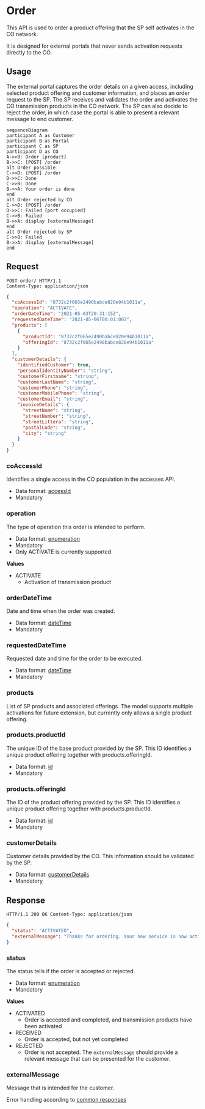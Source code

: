 # Order

This API is used to order a product offering that the SP self activates in the CO network.

It is designed for external portals that never sends activation requests directly to the CO.

## Usage

The external portal captures the order details on a given access, including selected product offering and customer
information, and places an order request to the SP. The SP receives and validates the order and activates 
the CO transmission products in the CO network. The SP can also decide to reject the order, in which case 
the portal is able to present a relevant message to end customer.

```mermaid
sequenceDiagram
participant A as Customer
participant B as Portal
participant C as SP
participant D as CO
A->>B: Order [product]
B->>C: [POST] /order
alt Order possible
C->>D: [POST] /order
D->>C: Done 
C->>B: Done
B->>A: Your order is done
end
alt Order rejected by CO
C->>D: [POST] /order
D->>C: Failed [port occupied]
C->>B: Failed
B->>A: display [externalMessage]
end
alt Order rejected by SP
C->>B: Failed
B->>A: display [externalMessage]
end
```

## Request

```http
POST order/ HTTP/1.1
Content-Type: application/json
```

```json
{
  "coAccessId": "8732c2f065e2490babce820e94b1011a",
  "operation": "ACTIVATE",
  "orderDateTime": "2021-05-03T20:31:15Z",
  "requestedDateTime": "2021-05-06T00:01:00Z",
  "products": [
    {
      "productId": "8732c2f065e2490babce820e94b1011a",
      "offeringId": "8732c2f065e2490babce820e94b1011a"
    }
  ],
  "customerDetails": {
    "identifiedCustomer": true,
    "personalIdentityNumber": "string",
    "customerFirstname": "string",
    "customerLastName": "string",
    "customerPhone": "string",
    "customerMobilePhone": "string",
    "customerEmail": "string",
    "invoiceDetails": {
      "streetName": "string",
      "streetNumber": "string",
      "streetLittera": "string",
      "postalCode": "string",
      "city": "string"
    }
  }
}
```

### coAccessId

Identifies a single access in the CO population in the accesses API.

* Data format: [accessId](../common/dataformats.md#accessid)
* Mandatory

### operation

The type of operation this order is intended to perform.

* Data format: [enumeration](../common/dataformats.md#enumeration)
* Mandatory
* Only ACTIVATE is currently supported

**Values**

* ACTIVATE
    * Activation of transmission product

### orderDateTime

Date and time when the order was created.

* Data format: [dateTime](../common/dataformats.md#datetime)
* Mandatory

### requestedDateTime

Requested date and time for the order to be executed.

* Data format: [dateTime](../common/dataformats.md#datetime)
* Mandatory

### products

List of SP products and associated offerings. The model supports multiple activations for future extension, but
currently only allows a single product offering.

### products.productId

The unique ID of the base product provided by the SP. This ID identifies a unique product offering together with
products.offeringId.

* Data format: [id](../common/dataformats.md#id)
* Mandatory

### products.offeringId

The ID of the product offering provided by the SP. This ID identifies a unique product offering together with
products.productId.

* Data format: [id](../common/dataformats.md#id)
* Mandatory

### customerDetails

Customer details provided by the CO. This information should be validated by the SP.

* Data format: [customerDetails](../common/dataformats.md#customerdetails)
* Mandatory

## Response

```http
HTTP/1.1 200 OK Content-Type: application/json
```

```json
{
  "status": "ACTIVATED",
  "externalMessage": "Thanks for ordering. Your new service is now active. You will receive an email with order confirmation and information about how to get started."
}
```

### status

The status tells if the order is accepted or rejected.

* Data format: [enumeration](../common/dataformats.md#enumeration)
* Mandatory

**Values**

* ACTIVATED
    * Order is accepted and completed, and transmission products have been activated 
* RECEIVED
    * Order is accepted, but not yet completed
* REJECTED
    * Order is not accepted. The `externalMessage` should provide a relevant message that can be presented for the customer.

### externalMessage

Message that is intended for the customer.

Error handling according to [common responses](../common/responses.md)
